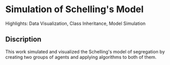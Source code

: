 # Simulation of Schelling's Model
Highlights: Data Visualization, Class Inheritance, Model Simulation
## Discription
This work simulated and visualized the Schelling's model of segregation by creating two groups of agents and applying algorithms to both of them.
